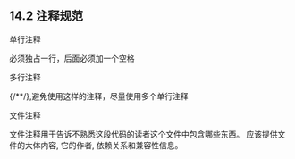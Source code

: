 ## 14.2 注释规范

单行注释

必须独占一行，后面必须加一个空格

多行注释

{/**/},避免使用这样的注释，尽量使用多个单行注释

文件注释

文件注释用于告诉不熟悉这段代码的读者这个文件中包含哪些东西。 应该提供文件的大体内容, 它的作者, 依赖关系和兼容性信息。